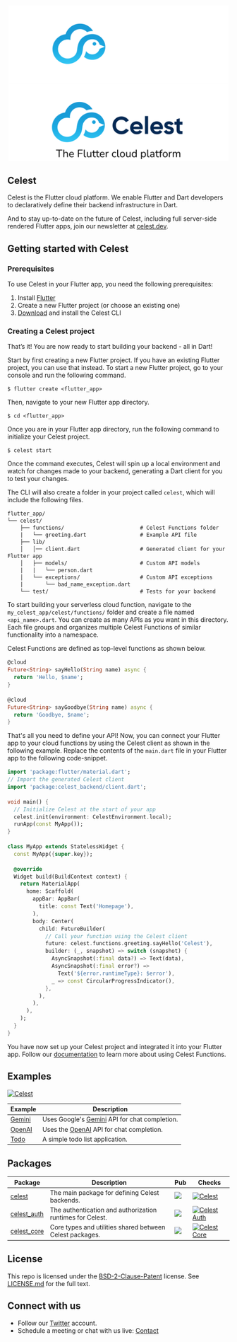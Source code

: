 <p align="center">
<img src="./assets/logo-dark.png#gh-dark-mode-only" width="500">
<img src="./assets/logo-light.png#gh-light-mode-only" width="500">
</p>

## Celest

Celest is the Flutter cloud platform. We enable Flutter and Dart developers to declaratively define their backend infrastructure in Dart.

And to stay up-to-date on the future of Celest, including full server-side rendered Flutter apps, join our newsletter at [celest.dev](https://www.celest.dev/#stay-up-to-date).

## Getting started with Celest

### Prerequisites

To use Celest in your Flutter app, you need the following prerequisites:

1. Install [Flutter](https://docs.flutter.dev/get-started/install)
2. Create a new Flutter project (or choose an existing one)
3. [Download](https://celest.dev/docs/download) and install the Celest CLI

### Creating a Celest project

That’s it! You are now ready to start building your backend - all in Dart!

Start by first creating a new Flutter project. If you have an existing Flutter project, you can use that instead. To start a new Flutter project, go to your console and run the following command.

```shell
$ flutter create <flutter_app>
```

Then, navigate to your new Flutter app directory.

```shell
$ cd <flutter_app>
```

Once you are in your Flutter app directory, run the following command to initialize your Celest project.

```shell
$ celest start
```

Once the command executes, Celest will spin up a local environment and watch for changes made to your backend, generating a Dart client for you to test your changes.

The CLI will also create a folder in your project called `celest`, which will include the following files.

```shell
flutter_app/
└── celest/
    ├── functions/                        # Celest Functions folder
    |   └── greeting.dart                 # Example API file
    ├── lib/
    │   │── client.dart                   # Generated client for your Flutter app
    │   ├── models/                       # Custom API models
    |   |   └── person.dart
    │   └── exceptions/                   # Custom API exceptions
    |       └── bad_name_exception.dart
    └── test/                             # Tests for your backend
```

To start building your serverless cloud function, navigate to the `my_celest_app/celest/functions/` folder and create a file named `<api_name>.dart`. You can create as many APIs as you want in this directory. 
Each file groups and organizes multiple Celest Functions of similar functionality into a namespace.

Celest Functions are defined as top-level functions as shown below.

```dart
@cloud
Future<String> sayHello(String name) async {
  return 'Hello, $name';
}

@cloud
Future<String> sayGoodbye(String name) async {
  return 'Goodbye, $name';
}
```

That's all you need to define your API! Now, you can connect your Flutter app to your cloud functions by using the Celest client as shown in the following example. Replace the contents of the `main.dart` file in your Flutter app to the following code-snippet.

```dart {3,7,24}
import 'package:flutter/material.dart';
// Import the generated Celest client
import 'package:celest_backend/client.dart';

void main() {
  // Initialize Celest at the start of your app
  celest.init(environment: CelestEnvironment.local);
  runApp(const MyApp());
}

class MyApp extends StatelessWidget {
  const MyApp({super.key});

  @override
  Widget build(BuildContext context) {
    return MaterialApp(
      home: Scaffold(
        appBar: AppBar(
          title: const Text('Homepage'),
        ),
        body: Center(
          child: FutureBuilder(
            // Call your function using the Celest client
            future: celest.functions.greeting.sayHello('Celest'),
            builder: (_, snapshot) => switch (snapshot) {
              AsyncSnapshot(:final data?) => Text(data),
              AsyncSnapshot(:final error?) =>
                Text('${error.runtimeType}: $error'),
              _ => const CircularProgressIndicator(),
            },
          ),
        ),
      ),
    );
  }
}
```

You have now set up your Celest project and integrated it into your Flutter app. Follow our [documentation](https://celest.dev/docs/functions/introduction) to learn more about using Celest Functions.

## Examples

[![Celest](https://github.com/celest-dev/celest/actions/workflows/examples.yaml/badge.svg)](https://github.com/celest-dev/celest/actions/workflows/examples.yaml)

| Example                    | Description                                                                               |
| -------------------------- | ----------------------------------------------------------------------------------------- |
| [Gemini](examples/gemini/) | Uses Google's [Gemini](https://ai.google.dev/) API for chat completion.                   |
| [OpenAI](examples/openai/) | Uses the [OpenAI](https://platform.openai.com/docs/introduction) API for chat completion. |
| [Todo](examples/todo/)     | A simple todo list application.                                                           |

## Packages

| Package                                    | Description                                                              | Pub                                                                                                                                | Checks                                                                                                                                                                                |
| ------------------------------------------ | ------------------------------------------------------------------------ | ---------------------------------------------------------------------------------------------------------------------------------- | ------------------------------------------------------------------------------------------------------------------------------------------------------------------------------------- |
| [celest](packages/celest/)                 | The main package for defining Celest backends.                           | <a href="https://pub.dev/packages/celest" target="_blank"> <img src="https://img.shields.io/pub/v/celest.svg"></a>                 | [![Celest](https://github.com/celest-dev/celest/actions/workflows/celest.yaml/badge.svg)](https://github.com/celest-dev/celest/actions/workflows/celest.yaml)                         |
| [celest_auth](packages/celest_auth/)       | The authentication and authorization runtimes for Celest.                | <a href="https://pub.dev/packages/celest_auth" target="_blank"> <img src="https://img.shields.io/pub/v/celest_auth.svg"></a>       | [![Celest Auth](https://github.com/celest-dev/celest/actions/workflows/celest_auth.yaml/badge.svg)](https://github.com/celest-dev/celest/actions/workflows/celest_auth.yaml)          |
| [celest_core](packages/celest_core/)       | Core types and utilities shared between Celest packages.                 | <a href="https://pub.dev/packages/celest_core" target="_blank"> <img src="https://img.shields.io/pub/v/celest_core.svg"></a>       | [![Celest Core](https://github.com/celest-dev/celest/actions/workflows/celest_core.yaml/badge.svg)](https://github.com/celest-dev/celest/actions/workflows/celest_core.yaml)          |

## License

This repo is licensed under the [BSD-2-Clause-Patent](https://spdx.org/licenses/BSD-2-Clause-Patent.html) license. See [LICENSE.md](LICENSE.md) for the full text.

## Connect with us

- Follow our [Twitter](https://twitter.com/Celest_Dev) account.
- Schedule a meeting or chat with us live: [Contact](https://celest.dev/contact)
